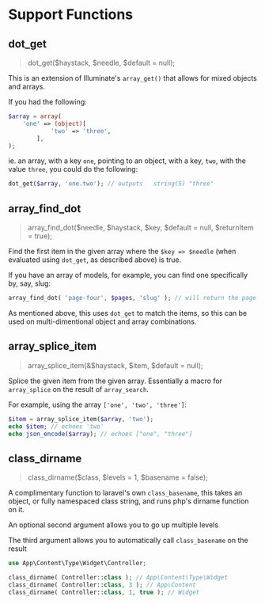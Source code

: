 Support Functions
=================

## dot_get

> dot_get($haystack, $needle, $default = null);

This is an extension of Illuminate's `array_get()` that allows for mixed objects and arrays.

If you had the following:

```php
$array = array(
	'one' => (object)[
			'two' => 'three',
		],
);
```

ie. an array, with a key `one`, pointing to an object, with a key, `two`, with the value `three`, you could do the following:

```php
dot_get($array, 'one.two'); // outputs   string(5) "three"
```

## array_find_dot

> array_find_dot($needle, $haystack, $key, $default = null, $returnItem = true);

Find the first item in the given array where the `$key => $needle` (when evaluated using `dot_get`, as described above) is true.

If you have an array of models, for example, you can find one specifically by, say, slug:

```php
array_find_dot( 'page-four', $pages, 'slug' ); // will return the page with a slug of 'page-four'
```

As mentioned above, this uses `dot_get` to match the items, so this can be used on multi-dimentional object and array combinations.


## array_splice_item

> array_splice_item(&$haystack, $item, $default = null);

Splice the given item from the given array. Essentially a macro for `array_splice` on the result of `array_search`.

For example, using the array `['one', 'two', 'three']`:

```php
$item = array_splice_item($array, 'two');
echo $item; // echoes 'two'
echo json_encode($array); // echoes ["one", "three"]
```

## class_dirname

> class_dirname($class, $levels = 1, $basename = false);

A complimentary function to laravel's own `class_basename`, this takes an object, or fully namespaced class string, and runs php's dirname function on it.

An optional second argument allows you to go up multiple levels

The third argument allows you to automatically call `class_basename` on the result

```php
use App\Content\Type\Widget\Controller;

class_dirname( Controller::class ); // App\Content\Type\Widget
class_dirname( Controller::class, 3 ); // App\Content
class_dirname( Controller::class, 1, true ); // Widget
```
